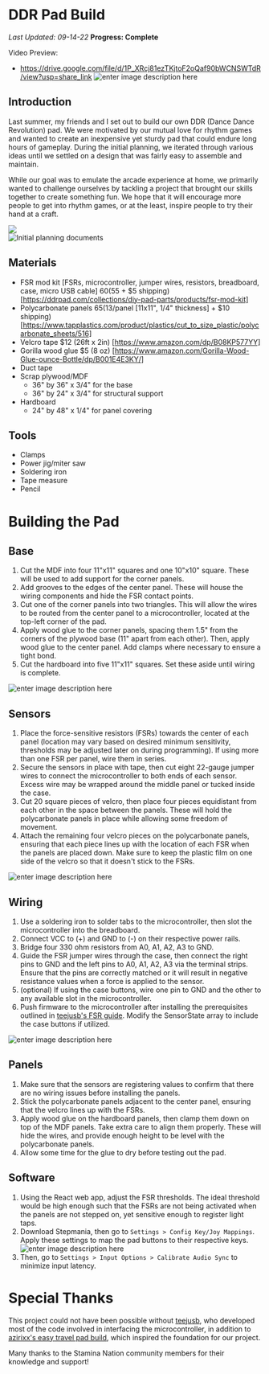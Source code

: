 # DDR Pad Build
*Last Updated: 09-14-22*
**Progress: Complete**

Video Preview:
* https://drive.google.com/file/d/1P_XRcj81ezTKjtoF2oQaf90bWCNSWTdR/view?usp=share_link
![enter image description here](https://i.imgur.com/nr7AmzJ.png)

## Introduction

Last summer, my friends and I set out to build our own DDR (Dance Dance Revolution) pad. We were motivated by our mutual love for rhythm games and wanted to create an inexpensive yet sturdy pad that could endure long hours of gameplay. During the initial planning, we iterated through various ideas until we settled on a design that was fairly easy to assemble and maintain.

While our goal was to emulate the arcade experience at home, we primarily wanted to challenge ourselves by tackling a project that brought our skills together to create something fun. We hope that it will encourage more people to get into rhythm games, or at the least, inspire people to try their hand at a craft.

![](https://i.imgur.com/zRv2hFl.jpg)  
![Initial planning documents](https://i.imgur.com/Y11E0Yj.jpg)
## Materials

- FSR mod kit [FSRs, microcontroller, jumper wires, resistors, breadboard, case, micro USB cable] $60 ($55 + $5 shipping) [https://ddrpad.com/collections/diy-pad-parts/products/fsr-mod-kit] 
- Polycarbonate panels $65 ($13/panel [11x11", 1/4" thickness] + $10 shipping) [https://www.tapplastics.com/product/plastics/cut_to_size_plastic/polycarbonate_sheets/516]
- Velcro tape $12 (26ft x 2in) [https://www.amazon.com/dp/B08KP577YY]
- Gorilla wood glue $5 (8 oz) [https://www.amazon.com/Gorilla-Wood-Glue-ounce-Bottle/dp/B001E4E3KY/]
-  Duct tape 
- Scrap plywood/MDF
	- 36" by 36" x 3/4" for the base
	- 36" by 24" x 3/4" for structural support
- Hardboard
	- 24" by 48" x 1/4" for panel covering


## Tools
- Clamps
- Power jig/miter saw
- Soldering iron
- Tape measure
- Pencil

# Building the Pad
## Base

1. Cut the MDF into four 11"x11" squares and one 10"x10" square. These will be used to add support for the corner panels.
2. Add grooves to the edges of the center panel. These will house the wiring components and hide the FSR contact points.
3. Cut one of the corner panels into two triangles. This will allow the wires to be routed from the center panel to a microcontroller, located at the top-left corner of the pad.
4. Apply wood glue to the corner panels, spacing them 1.5" from the corners of the plywood base (11" apart from each other). Then, apply wood glue to the center panel. Add clamps where necessary to ensure a tight bond.
5. Cut the hardboard into five 11"x11" squares. Set these aside until wiring is complete.

![enter image description here](https://i.imgur.com/LPpu2RX.jpg)

## Sensors
1. Place the force-sensitive resistors (FSRs) towards the center of each panel (location may vary based on desired minimum sensitivity, thresholds may be adjusted later on during programming). If using more than one FSR per panel, wire them in series.
2. Secure the sensors in place with tape, then cut eight 22-gauge jumper wires to connect the microcontroller to both ends of each sensor. Excess wire may be wrapped around the middle panel or tucked inside the case.
3. Cut 20 square pieces of velcro, then place four pieces equidistant from each other in the space between the panels. These will hold the polycarbonate panels in place while allowing some freedom of movement.
4. Attach the remaining four velcro pieces on the polycarbonate panels, ensuring that each piece lines up with the location of each FSR when the panels are placed down. Make sure to keep the plastic film on one side of the velcro so that it doesn't stick to the FSRs.

![enter image description here](https://i.imgur.com/SCcwuS6.jpg)
## Wiring
1. Use a soldering iron to solder tabs to the microcontroller, then slot the microcontroller into the breadboard.
2. Connect VCC to (+) and GND to (-) on their respective power rails. 
3. Bridge four 330 ohm resistors from A0, A1, A2, A3 to GND.
4. Guide the FSR jumper wires through the case, then connect the right pins to GND and the left pins to A0, A1, A2, A3 via the terminal strips. Ensure that the pins are correctly matched or it will result in negative resistance values when a force is applied to the sensor.
5. (optional) If using the case buttons, wire one pin to GND and the other to any available slot in the microcontroller. 
6. Push firmware to the microcontroller after installing the prerequisites outlined in [teejusb's FSR guide](https://github.com/teejusb/fsr/blob/master/README.md "README.md"). Modify the SensorState array to include the case buttons if utilized.


![enter image description here](https://i.imgur.com/yqpmTn9.jpg)
## Panels
1. Make sure that the sensors are registering values to confirm that there are no wiring issues before installing the panels.
2. Stick the polycarbonate panels adjacent to the center panel, ensuring that the velcro lines up with the FSRs.
3. Apply wood glue on the hardboard panels, then clamp them down on top of the MDF panels. Take extra care to align them properly. These will hide the wires, and provide enough height to be level with the polycarbonate panels.
4. Allow some time for the glue to dry before testing out the pad.

## Software
1. Using the React web app, adjust the FSR thresholds. The ideal threshold would be high enough such that the FSRs are not being activated when the panels are not stepped on, yet sensitive enough to register light taps.
2. Download Stepmania, then go to `Settings > Config Key/Joy Mappings`. Apply these settings to map the pad buttons to their respective keys.
![enter image description here](https://i.imgur.com/C6eNRz7.png)
3. Then, go to `Settings > Input Options > Calibrate Audio Sync` to minimize input latency.

# Special Thanks
This project could not have been possible without [teejusb](https://github.com/teejusb/fsr/blob/master/README.md), who developed most of the code involved in interfacing the microcontroller, in addition to [azirixx's easy travel pad build](https://github.com/azirixx/easy-travel-pad-build), which inspired the foundation for our project.

Many thanks to the Stamina Nation community members for their knowledge and support!
